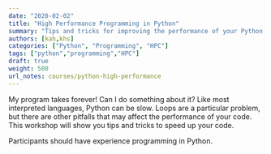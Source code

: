 ```yaml
---
date: "2020-02-02"
title: "High Performance Programming in Python"
summary: "Tips and tricks for improving the performance of your Python code."
authors: [kah,khs]
categories: ["Python", "Programming", "HPC"]
tags: ["python","programming","HPC"]
draft: true
weight: 500
url_notes: courses/python-high-performance
---
```


My program takes forever!  Can I do something about it? Like most interpreted languages, Python can be slow.  Loops are a particular problem, but there are other pitfalls that may affect the performance of your code.  This workshop will show you tips and tricks to speed up your code.

Participants should have experience programming in Python.
